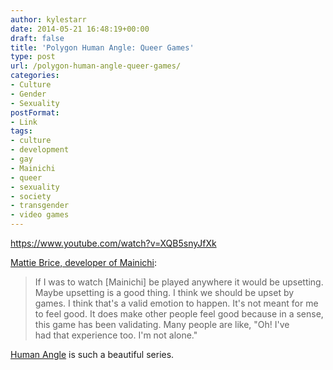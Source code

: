 ```yaml
---
author: kylestarr
date: 2014-05-21 16:48:19+00:00
draft: false
title: 'Polygon Human Angle: Queer Games'
type: post
url: /polygon-human-angle-queer-games/
categories:
- Culture
- Gender
- Sexuality
postFormat:
- Link
tags:
- culture
- development
- gay
- Mainichi
- queer
- sexuality
- society
- transgender
- video games
---
```


<https://www.youtube.com/watch?v=XQB5snyJfXk>

[Mattie Brice, developer of Mainichi](https://www.youtube.com/watch?v=XQB5snyJfXk):

> If I was to watch [Mainichi] be played anywhere it would be upsetting. Maybe upsetting is a good thing. I think we should be upset by games. I think that's a valid emotion to happen. It's not meant for me to feel good. It does make other people feel good because in a sense, this game has been validating. Many people are like, "Oh! I've had that experience too. I'm not alone."

[Human Angle](https://www.youtube.com/playlist?list=PLaDrN74SfdT4g6hX3DEbKLBD-JO5Qyz0O) is such a beautiful series.
